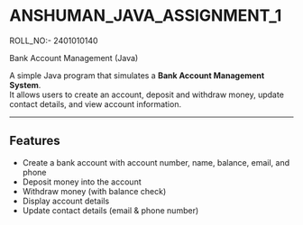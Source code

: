 # ANSHUMAN_JAVA_ASSIGNMENT_1

ROLL_NO:- 2401010140

Bank Account Management (Java)

A simple Java program that simulates a **Bank Account Management System**.  
It allows users to create an account, deposit and withdraw money, update contact details, and view account information.

---

##  Features

-  Create a bank account with account number, name, balance, email, and phone  
-  Deposit money into the account  
-  Withdraw money (with balance check)  
-  Display account details  
-  Update contact details (email & phone number)
